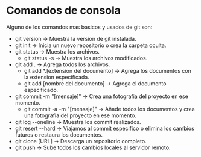 # Comandos de consola

Alguno de los comandos mas basicos y usados de git son:

- git version -> Muestra la version de git instalada.
- git init -> Inicia un nuevo repositorio o crea la carpeta oculta.
- git status -> Muestra los archivos.
    - git status -s -> Muestra los archivos modificados.
- git add . -> Agrega todos los archivos.
    - git add *.[extension del documento] -> Agrega los documentos con la extension especificada.
    - git add [nombre del documento] -> Agrega el documento especificado.
- git commit -m "[mensaje]" -> Crea una fotografia del proyecto en ese momento.
    - git commit -a -m "[mensaje]" -> Añade todos los documentos y crea una fotografia del proyecto en ese momento.
- git log --oneline -> Muestra los commit realizados.
- git resert --hard -> Viajamos al commit especifico o elimina los cambios futuros o restaura los documentos.
- git clone [URL] -> Descarga un repositorio completo.
- git push -> Sube todos los cambios locales al servidor remoto.